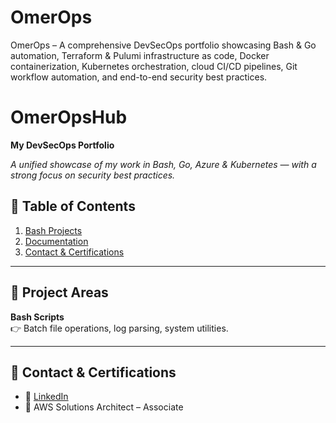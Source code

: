 # OmerOps
OmerOps – A comprehensive DevSecOps portfolio showcasing Bash &amp; Go automation, Terraform &amp; Pulumi infrastructure as code, Docker containerization, Kubernetes orchestration, cloud CI/CD pipelines, Git workflow automation, and end-to-end security best practices.

# OmerOpsHub  
**My DevSecOps Portfolio**  

_A unified showcase of my work in Bash, Go, Azure & Kubernetes — with a strong focus on security best practices._

## 🚀 Table of Contents
1. [Bash Projects](bash-projects/README.md)    
2. [Documentation](docs/architecture.md)  
3. [Contact & Certifications](#contact--certifications)

---

## 📂 Project Areas  
**Bash Scripts**  
👉 Batch file operations, log parsing, system utilities.  

  

---

## 📄 Contact & Certifications  
- 🔗 [LinkedIn](https://linkedin.com/in/mdomer529)  
- 📜 AWS Solutions Architect – Associate  

